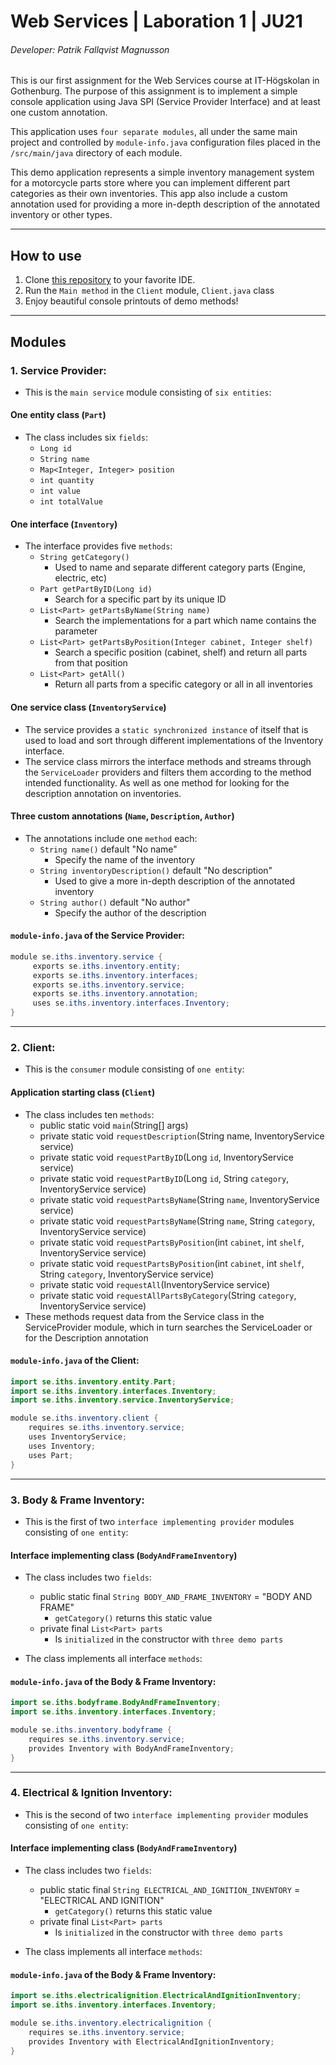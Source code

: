 # Web Services | Laboration 1 | JU21
###### Developer: Patrik Fallqvist Magnusson

This is our first assignment for the Web Services course at IT-Högskolan in Gothenburg.
The purpose of this assignment is to implement a simple console application using Java SPI (Service Provider Interface) and at least one custom annotation.

This application uses `four separate modules`, all under the same main project and controlled by `module-info.java` configuration files
placed in the `/src/main/java` directory of each module.

This demo application represents a simple inventory management system for a motorcycle parts store where you can implement different
part categories as their own inventories. This app also include a custom annotation used for providing a more in-depth description of the annotated inventory or other types. 

---

## How to use

1. Clone [this repository](https://github.com/LordRekishi/Lab1-SPI-WebServices.git) to your favorite IDE.
2. Run the `Main method` in the `Client` module, `Client.java` class
3. Enjoy beautiful console printouts of demo methods!

---

## Modules

### 1. **Service Provider:**

- This is the `main service` module consisting of `six entities`:

#### One entity class (`Part`)
- The class includes six `fields`:
  - `Long id`
  - `String name`
  - `Map<Integer, Integer> position`
  - `int quantity`
  - `int value`
  - `int totalValue`

#### One interface (`Inventory`)
- The interface provides five `methods`:
  - `String getCategory()`
    - Used to name and separate different category parts (Engine, electric, etc)
  - `Part getPartByID(Long id)`
    - Search for a specific part by its unique ID
  - `List<Part> getPartsByName(String name)`
    - Search the implementations for a part which name contains the parameter
  - `List<Part> getPartsByPosition(Integer cabinet, Integer shelf)`
    - Search a specific position (cabinet, shelf) and return all parts from that position
  - `List<Part> getAll()`
    - Return all parts from a specific category or all in all inventories

#### One service class (`InventoryService`)
- The service provides a `static synchronized instance` of itself that is used to load and sort through different
implementations of the Inventory interface.
- The service class mirrors the interface methods and streams through the `ServiceLoader` providers and filters them
according to the method intended functionality. As well as one method for looking for the description annotation on inventories.

#### Three custom annotations (`Name`, `Description`, `Author`)
- The annotations include one `method` each:  
  - `String name()` default "No name"
    - Specify the name of the inventory
  - `String inventoryDescription()` default "No description"
    - Used to give a more in-depth description of the annotated inventory
  - `String author()` default "No author"
    - Specify the author of the description

#### `module-info.java` of the Service Provider:

``` java
module se.iths.inventory.service {
     exports se.iths.inventory.entity;
     exports se.iths.inventory.interfaces;
     exports se.iths.inventory.service;
     exports se.iths.inventory.annotation;
     uses se.iths.inventory.interfaces.Inventory;
}
```

---

### 2. **Client:**

- This is the `consumer` module consisting of `one entity`:

#### Application starting class (`Client`)
- The class includes ten `methods`:
    - public static void `main`(String[] args)
    - private static void `requestDescription`(String name, InventoryService service)
    - private static void `requestPartByID`(Long `id`, InventoryService service)
    - private static void `requestPartByID`(Long `id`, String `category`, InventoryService service)
    - private static void `requestPartsByName`(String `name`, InventoryService service)
    - private static void `requestPartsByName`(String `name`, String `category`, InventoryService service)
    - private static void `requestPartsByPosition`(int `cabinet`, int `shelf`, InventoryService service)
    - private static void `requestPartsByPosition`(int `cabinet`, int `shelf`, String `category`, InventoryService service)
    - private static void `requestAll`(InventoryService service)
    - private static void `requestAllPartsByCategory`(String `category`, InventoryService service)
- These methods request data from the Service class in the ServiceProvider module, which in turn searches the ServiceLoader or for the Description annotation

#### `module-info.java` of the Client:

``` java
import se.iths.inventory.entity.Part;
import se.iths.inventory.interfaces.Inventory;
import se.iths.inventory.service.InventoryService;

module se.iths.inventory.client {
    requires se.iths.inventory.service;
    uses InventoryService;
    uses Inventory;
    uses Part;
}
```

---

### 3. **Body & Frame Inventory:**

- This is the first of two `interface implementing provider` modules consisting of `one entity`:

#### Interface implementing class (`BodyAndFrameInventory`)
- The class includes two `fields`:
    - public static final `String BODY_AND_FRAME_INVENTORY` = "BODY AND FRAME"
      - `getCategory()` returns this static value
    - private final `List<Part> parts`
      - Is `initialized` in the constructor with `three demo parts`


- The class implements all interface `methods`:

#### `module-info.java` of the Body & Frame Inventory:

``` java
import se.iths.bodyframe.BodyAndFrameInventory;
import se.iths.inventory.interfaces.Inventory;

module se.iths.inventory.bodyframe {
    requires se.iths.inventory.service;
    provides Inventory with BodyAndFrameInventory;
}
```

---

### 4. **Electrical & Ignition Inventory:**

- This is the second of two `interface implementing provider` modules consisting of `one entity`:

#### Interface implementing class (`BodyAndFrameInventory`)
- The class includes two `fields`:
  - public static final `String ELECTRICAL_AND_IGNITION_INVENTORY` = "ELECTRICAL AND IGNITION"
    - `getCategory()` returns this static value
  - private final `List<Part> parts`
    - Is `initialized` in the constructor with `three demo parts`


- The class implements all interface `methods`:

#### `module-info.java` of the Body & Frame Inventory:

``` java
import se.iths.electricalignition.ElectricalAndIgnitionInventory;
import se.iths.inventory.interfaces.Inventory;

module se.iths.inventory.electricalignition {
    requires se.iths.inventory.service;
    provides Inventory with ElectricalAndIgnitionInventory;
}
```